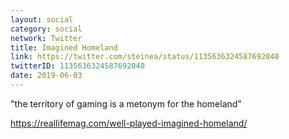 ```yaml
---
layout: social
category: social
network: Twitter
title: Imagined Homeland
link: https://twitter.com/steinea/status/1135636324587692040
twitterID: 1135636324587692040
date: 2019-06-03
---
```


"the territory of gaming is a metonym for the homeland"

<https://reallifemag.com/well-played-imagined-homeland/>
